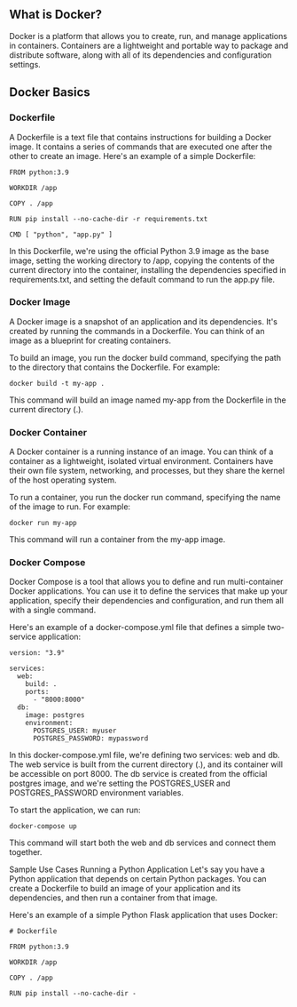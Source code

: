 ## What is Docker?
Docker is a platform that allows you to create, run, and manage applications in containers. Containers are a lightweight and portable way to package and distribute software, along with all of its dependencies and configuration settings.

## Docker Basics
### Dockerfile
A Dockerfile is a text file that contains instructions for building a Docker image. It contains a series of commands that are executed one after the other to create an image. Here's an example of a simple Dockerfile:

```
FROM python:3.9

WORKDIR /app

COPY . /app

RUN pip install --no-cache-dir -r requirements.txt

CMD [ "python", "app.py" ]
```
In this Dockerfile, we're using the official Python 3.9 image as the base image, setting the working directory to /app, copying the contents of the current directory into the container, installing the dependencies specified in requirements.txt, and setting the default command to run the app.py file.

### Docker Image
A Docker image is a snapshot of an application and its dependencies. It's created by running the commands in a Dockerfile. You can think of an image as a blueprint for creating containers.

To build an image, you run the docker build command, specifying the path to the directory that contains the Dockerfile. For example:

```
docker build -t my-app .
```
This command will build an image named my-app from the Dockerfile in the current directory (.).

### Docker Container
A Docker container is a running instance of an image. You can think of a container as a lightweight, isolated virtual environment. Containers have their own file system, networking, and processes, but they share the kernel of the host operating system.

To run a container, you run the docker run command, specifying the name of the image to run. For example:

```
docker run my-app
```
This command will run a container from the my-app image.

### Docker Compose
Docker Compose is a tool that allows you to define and run multi-container Docker applications. You can use it to define the services that make up your application, specify their dependencies and configuration, and run them all with a single command.

Here's an example of a docker-compose.yml file that defines a simple two-service application:

```
version: "3.9"

services:
  web:
    build: .
    ports:
      - "8000:8000"
  db:
    image: postgres
    environment:
      POSTGRES_USER: myuser
      POSTGRES_PASSWORD: mypassword
```
In this docker-compose.yml file, we're defining two services: web and db. The web service is built from the current directory (.), and its container will be accessible on port 8000. The db service is created from the official postgres image, and we're setting the POSTGRES_USER and POSTGRES_PASSWORD environment variables.

To start the application, we can run:

```
docker-compose up
```
This command will start both the web and db services and connect them together.

Sample Use Cases
Running a Python Application
Let's say you have a Python application that depends on certain Python packages. You can create a Dockerfile to build an image of your application and its dependencies, and then run a container from that image.

Here's an example of a simple Python Flask application that uses Docker:

```
# Dockerfile

FROM python:3.9

WORKDIR /app

COPY . /app

RUN pip install --no-cache-dir -
```